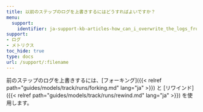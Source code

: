 ```yaml
---
title: 以前のステップのログを上書きするにはどうすればよいですか？
menu:
  support:
    identifier: ja-support-kb-articles-how_can_i_overwrite_the_logs_from_previous_steps
support:
- ログ
- メトリクス
toc_hide: true
type: docs
url: /support/:filename
---
```


前のステップのログを上書きするには、[フォーキング]({{< relref path="guides/models/track/runs/forking.md" lang="ja" >}}) と [リワインド]({{< relref path="guides/models/track/runs/rewind.md" lang="ja" >}}) を使用します。